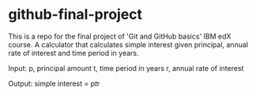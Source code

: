 # github-final-project
This is a repo for the final project of 'Git and GitHub basics' IBM edX course.
A calculator that calculates simple interest given principal, annual rate of interest and time period in years.

Input:
   p, principal amount
   t, time period in years
   r, annual rate of interest

Output:
   simple interest = p*t*r
